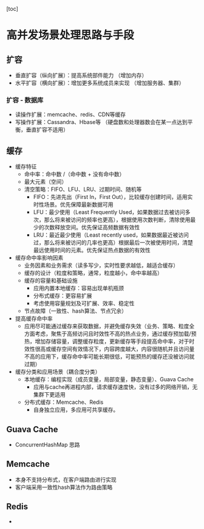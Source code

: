 [toc]

# 高并发场景处理思路与手段

## 扩容
* 垂直扩容（纵向扩展）：提高系统部件能力  （增加内存）
* 水平扩容（横向扩展）：增加更多系统成员来实现  （增加服务器、集群）

### 扩容 - 数据库
* 读操作扩展：memcache、redis、CDN等缓存
* 写操作扩展：Cassandra、Hbase等 （硬盘数和处理器数会在某一点达到平衡，垂直扩容不适用）

## 缓存

* 缓存特征
  * 命中率：命中数 /（命中数 + 没有命中数）
  * 最大元素（空间）
  * 清空策略：FIFO、LFU、LRU、过期时间、随机等
    * FIFO：先进先出（First In，First Out），比较缓存创建时间，适用实时性场景。优先保障最新数据可用
    * LFU：最少使用（Least Frequently Used，如果数据过去被访问多次，那么将来被访问的频率也更高），根据使用次数判断，清除使用最少的次数释放空间。优先保证高频数据有效性
    * LRU：最近最少使用（Least recently used，如果数据最近被访问过，那么将来被访问的几率也更高）根据最后一次被使用时间，清楚最远使用时间的元素。优先保证热点数据的有效性
* 缓存命中率影响因素
  * 业务因素和业务需求（读多写少，实时性要求越低，越适合缓存）
  * 缓存的设计（粒度和策略，通常，粒度越小，命中率越高）
  * 缓存的容量和基础设施
    * 应用内置本地缓存：容易出现单机瓶颈
    * 分布式缓存：更容易扩展
    * 考虑使用容量规划及可扩展、效率、稳定性
  * 节点故障（一致性、hash算法、节点冗余）
* 提高缓存命中率
  * 应用尽可能通过缓存来获取数据，并避免缓存失效（业务、策略、粒度全方面考虑，聚焦于高频访问且时效性不高的热点业务，通过缓存预加载/预热，增加存储容量，调整缓存粒度，更新缓存等手段提高命中率，对于时效性很高或缓存空间有效情况下，内容跨度越大，内容很随机并且访问量不高的应用下，缓存命中率可能长期很低，可能预热的缓存还没被访问就过期）
* 缓存分类和应用场景（耦合度分类）
  * 本地缓存：编程实现（成员变量，局部变量，静态变量）、Guava Cache
    * 应用与cache再进程内部，请求缓存速度快，没有过多的网络开销，无集群下更适用
  * 分布式缓存：Memcache、Redis
    * 自身独立应用，多应用可共享缓存。

## Guava Cache
* ConcurrentHashMap 思路

## Memcache
* 本身不支持分布式，在客户端路由进行实现
* 客户端采用一致性hash算法作为路由策略

## Redis
* 